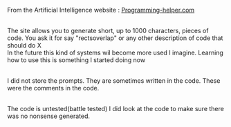 From the Artificial Intelligence website : <a href="https://www.programming-helper.com/">Programming-helper.com</a><br><br>

The site allows you to generate short, up to 1000 characters, pieces of code. You ask it for say "rectsoverlap" or any other 
description of code that should do X<br>
In the future this kind of systems wil become more used I imagine. Learning how to use this is something I started doing now<br><br>

I did not store the prompts. They are sometimes written in the code. These were the comments in the code.<br><br>

The code is untested(battle tested) I did look at the code to make sure there was no nonsense generated.<br><br>
